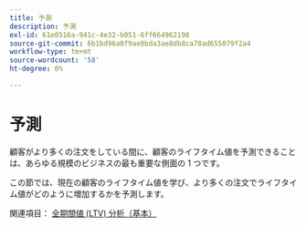 ```yaml
---
title: 予測
description: 予測
exl-id: 61e0516a-941c-4e32-b051-6ff664962198
source-git-commit: 6b1bd96a0f9ae8bda3ae8db8ca78ad655079f2a4
workflow-type: tm+mt
source-wordcount: '58'
ht-degree: 0%

---
```


# 予測

顧客がより多くの注文をしている間に、顧客のライフタイム値を予測できることは、あらゆる規模のビジネスの最も重要な側面の 1 つです。

この節では、現在の顧客のライフタイム値を学び、より多くの注文でライフタイム値がどのように増加するかを予測します。

関連項目： [全期間値 (LTV) 分析（基本）](../../data-analyst/analysis/ess-expected-ltv.md)
